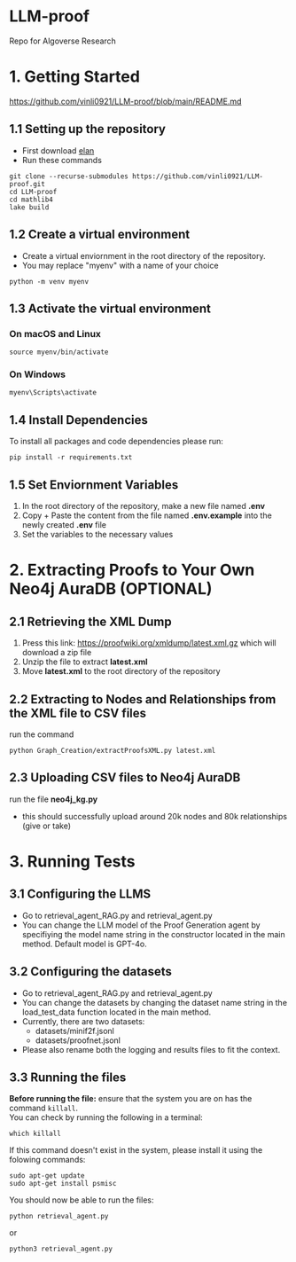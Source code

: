 # LLM-proof
Repo for Algoverse Research

# 1. Getting Started
https://github.com/vinli0921/LLM-proof/blob/main/README.md
## 1.1 Setting up the repository
- First download [elan](https://github.com/leanprover/elan)
- Run these commands
```
git clone --recurse-submodules https://github.com/vinli0921/LLM-proof.git
cd LLM-proof
cd mathlib4
lake build
```

## 1.2 Create a virtual environment 
- Create a virtual enviornment in the root directory of the repository.
- You may replace "myenv" with a name of your choice
```
python -m venv myenv
```

## 1.3 Activate the virtual environment

### On macOS and Linux
```
source myenv/bin/activate
```

### On Windows
```
myenv\Scripts\activate
```

## 1.4 Install Dependencies
To install all packages and code dependencies please run:
```
pip install -r requirements.txt
```

## 1.5 Set Enviornment Variables
1. In the root directory of the repository, make a new file named **.env**
2. Copy + Paste the content from the file named **.env.example** into the newly created **.env** file
3. Set the variables to the necessary values

# 2. Extracting Proofs to Your Own Neo4j AuraDB (OPTIONAL)

## 2.1 Retrieving the XML Dump
1. Press this link: https://proofwiki.org/xmldump/latest.xml.gz which will download a zip file
2. Unzip the file to extract **latest.xml**
3. Move **latest.xml** to the root directory of the repository

## 2.2 Extracting to Nodes and Relationships from the XML file to CSV files
run the command 
```
python Graph_Creation/extractProofsXML.py latest.xml
```

## 2.3 Uploading CSV files to Neo4j AuraDB
run the file **neo4j_kg.py**
- this should successfully upload around 20k nodes and 80k relationships (give or take)

# 3. Running Tests
## 3.1 Configuring the LLMS
- Go to retrieval_agent_RAG.py and retrieval_agent.py
- You can change the LLM model of the Proof Generation agent by specifiying the model name string in the constructor located in the main method. Default model is GPT-4o.

## 3.2 Configuring the datasets
- Go to retrieval_agent_RAG.py and retrieval_agent.py
- You can change the datasets by changing the dataset name string in the load_test_data function located in the main method.
- Currently, there are two datasets:
  - datasets/minif2f.jsonl
  - datasets/proofnet.jsonl
- Please also rename both the logging and results files to fit the context.

## 3.3 Running the files
**Before running the file:** ensure that the system you are on has the command ```killall```.\
You can check by running the following in a terminal:
```
which killall
```
If this command doesn't exist in the system, please install it using the folowing commands:
```
sudo apt-get update
sudo apt-get install psmisc
```
You should now be able to run the files:
```
python retrieval_agent.py
```
or
```
python3 retrieval_agent.py
```
